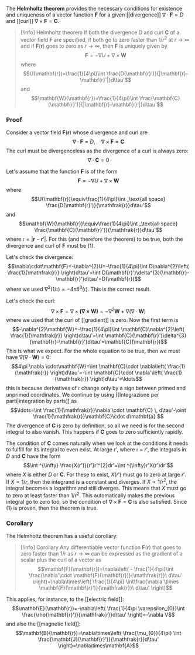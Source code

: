 The **Helmholtz theorem** provides the necessary conditions for existence and uniqueness of a vector function $\mathbf{F}$ for a given [[divergence]] $\nabla\cdot\mathbf{F}=D$ and [[curl]] $\nabla\times\mathbf{F}=\mathbf{C}$.

> [!info] Helmholtz theorem
> If both the divergence $D$ and curl $\mathbf{C}$ of a vector field $\mathbf{F}$ are specified, if both go to zero faster than $1/r^{2}$ at $r \rightarrow \infty$ and if $\mathbf{F}(\mathbf{r})$ goes to zero as $r \rightarrow \infty$, then $\mathbf{F}$ is uniquely given by
> $$\mathbf{F}=-\nabla U+\nabla\times\mathbf{W}$$
> where
> $$U(\mathbf{r})=\frac{1}{4\pi}\int \frac{D(\mathbf{r}')}{|\mathbf{r}-\mathbf{r}'|}d\tau'$$
> and
> $$\mathbf{W}(\mathbf{r})=\frac{1}{4\pi}\int \frac{\mathbf{C}(\mathbf{r}')}{|\mathbf{r}-\mathbf{r}'|}d\tau'$$

### Proof
Consider a vector field $\mathbf{F}(\mathbf{r})$ whose divergence and curl are
$$\nabla\cdot\mathbf{F}=D, \quad \nabla\times\mathbf{F}=\mathbf{C}\tag{1}$$
The curl must be divergenceless as the divergence of a curl is always zero:
$$\nabla\cdot\mathbf{C}=0$$

Let's assume that the function $\mathbf{F}$ is of the form
$$\mathbf{F}=-\nabla U+\nabla\times\mathbf{W}$$
where
$$U(\mathbf{r})\equiv\frac{1}{4\pi}\int _\text{all space} \frac{D(\mathbf{r}')}{\mathfrak{r}}d\tau'$$
and
$$\mathbf{W}(\mathbf{r})\equiv\frac{1}{4\pi}\int _\text{all space} \frac{\mathbf{C}(\mathbf{r}')}{\mathfrak{r}}d\tau'$$
where $\mathfrak{r} = \lvert \mathbf{r}-\mathbf{r}' \rvert$. For this (and therefore the theorem) to be true, both the divergence and curl of $\mathbf{F}$ must be $(1)$.

Let's check the divergence:
$$\nabla\cdot\mathbf{F}=-\nabla^{2}U=-\frac{1}{4\pi}\int D\nabla^{2}\left( \frac{1}{\mathfrak{r}} \right)d\tau'=\int D(\mathbf{r}')\delta^{3}(\mathbf{r}-\mathbf{r}')d\tau'=D(\mathbf{r})$$
where we used $\nabla^{2}\left( 1/\mathfrak{r} \right)=-4\pi \delta^{3}(\mathfrak{r})$. This is the correct result.

Let's check the curl:
$$\nabla\times\mathbf{F}=\nabla\times\mathbf{(\nabla\times\mathbf{W})}=-\nabla^{2}\mathbf{W}+\nabla(\nabla\cdot\mathbf{W})$$
where we used that the curl of [[gradient]] is zero. Now the first term is
$$-\nabla^{2}\mathbf{W}=-\frac{1}{4\pi}\int \mathbf{C}\nabla^{2}\left( \frac{1}{\mathfrak{r}} \right)d\tau'=\int \mathbf{C}(\mathbf{r}')\delta^{3}(\mathbf{r}-\mathbf{r}')d\tau'=\mathbf{C}(\mathbf{r})$$
This is what we expect. For the whole equation to be true, then we must have $\nabla(\nabla\cdot\mathbf{W})=0$:
$$4\pi \nabla \cdot\mathbf{W}=\int \mathbf{C}\cdot \nabla\left( \frac{1}{\mathfrak{r}} \right)d\tau'=-\int \mathbf{C}\cdot \nabla'\left( \frac{1}{\mathfrak{r}} \right)d\tau'=\ldots$$
this is because derivatives of $\mathfrak{r}$ change only by a sign between primed and unprimed coordinates. We continue by using [[Integrazione per parti|integration by parts]] as
$$\ldots=\int \frac{1}{\mathfrak{r}}\nabla'\cdot \mathbf{C} \, d\tau'-\oint \frac{1}{\mathfrak{r}}\mathbf{C}\cdot d\mathbf{a} $$
The divergence of $\mathbf{C}$ is zero by definition, so all we need is for the second integral to also vanish. This happens if $\mathbf{ C}$ goes to zero sufficiently rapidly.

The condition of $\mathbf{C}$ comes naturally when we look at the conditions it needs to fulfill for its integral to even exist. At large $r'$, where $\mathfrak{r}\simeq r'$, the integrals in $D$ and $\mathbf{C}$ have the form
$$\int ^{\infty} \frac{X(r')}{r'}r'^{2}dr'=\int ^{\infty}r'X(r')dr'$$
where $X$ is either $D$ or $\mathbf{C}$. For these to exist, $X(r')$ must go to zero at large $r'$. If $X\propto 1/r$, then the integrand is a constant and diverges. If $X\propto 1/r^{2}$, the integral becomes a logarithm and still diverges. This means that $X$ must go to zero at least faster than $1/r^{2}$. This automatically makes the previous integral go to zero too, so the condition of $\nabla\times\mathbf{F}=\mathbf{C}$ is also satisfied. Since $(1)$ is proven, then the theorem is true.
### Corollary
The Helmholtz theorem has a useful corollary:

> [!info] Corollary
> Any differentiable vector function $\mathbf{F}(\mathbf{r})$ that goes to zero faster than $1/r$ as $r \to \infty$ can be expressed as the gradient of a scalar plus the curl of a vector as
> $$\mathbf{F}(\mathbf{r})=\nabla\left( - \frac{1}{4\pi}\int \frac{\nabla'\cdot \mathbf{F}(\mathbf{r})}{\mathfrak{r}}\ d\tau'  \right)+\nabla\times\left( \frac{1}{4\pi} \int\frac{\nabla'\times \mathbf{F}(\mathbf{r}')}{\mathfrak{r}}\ d\tau' \right)$$

 This applies, for instance, to the [[electric field]]:
$$\mathbf{E}(\mathbf{r})=-\nabla\left( \frac{1}{4\pi \varepsilon_{0}}\int \frac{\rho(\mathbf{r}')}{\mathfrak{r}}d\tau' \right)=-\nabla V$$
and also the [[magnetic field]]:
$$\mathbf{B}(\mathbf{r})=\nabla\times\left( \frac{\mu_{0}}{4\pi} \int \frac{\mathbf{J}(\mathbf{r}')}{\mathfrak{r}}d\tau' \right)=\nabla\times\mathbf{A}$$
